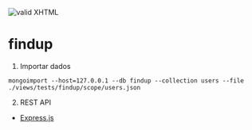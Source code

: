 [checkmark]: https://raw.githubusercontent.com/mozgbrasil/mozgbrasil.github.io/master/assets/images/logos/logo_32_32.png "MOZG"

![valid XHTML][checkmark]

# findup

1. Importar dados

```
mongoimport --host=127.0.0.1 --db findup --collection users --file ./views/tests/findup/scope/users.json
```

2. REST API

- [Express.js ](https://expressjs.com/)

